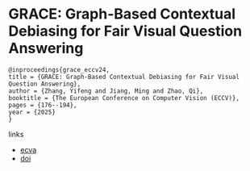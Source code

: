 # GRACE: Graph-Based Contextual Debiasing for Fair Visual Question Answering

```
@inproceedings{grace_eccv24,
title = {GRACE: Graph-Based Contextual Debiasing for Fair Visual Question Answering},
author = {Zhang, Yifeng and Jiang, Ming and Zhao, Qi},
booktitle = {The European Conference on Computer Vision (ECCV)},
pages = {176--194},
year = {2025}
}
```

links
- [ecva](https://www.ecva.net/papers/eccv_2024/papers_ECCV/html/2569_ECCV_2024_paper.php)
- [doi](https://link.springer.com/chapter/10.1007/978-3-031-72643-9_11)
